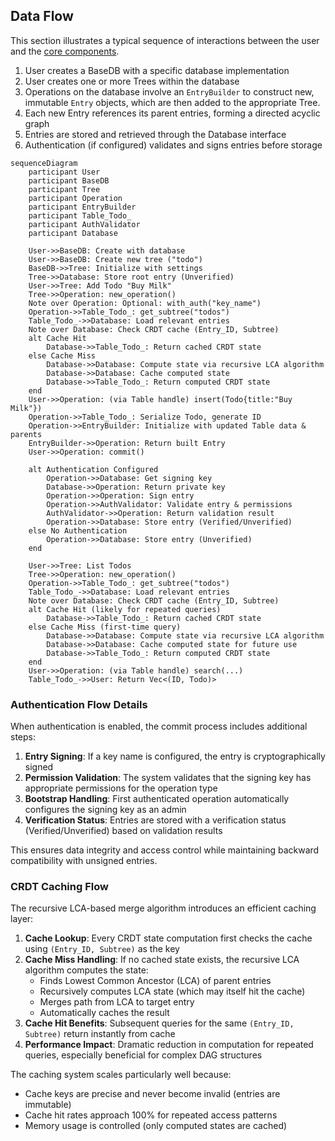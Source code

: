 ## Data Flow

This section illustrates a typical sequence of interactions between the user and the [core components](core_components/index.md).

1. User creates a BaseDB with a specific database implementation
2. User creates one or more Trees within the database
3. Operations on the database involve an `EntryBuilder` to construct new, immutable `Entry` objects, which are then added to the appropriate Tree.
4. Each new Entry references its parent entries, forming a directed acyclic graph
5. Entries are stored and retrieved through the Database interface
6. Authentication (if configured) validates and signs entries before storage

```mermaid
sequenceDiagram
    participant User
    participant BaseDB
    participant Tree
    participant Operation
    participant EntryBuilder
    participant Table_Todo_
    participant AuthValidator
    participant Database

    User->>BaseDB: Create with database
    User->>BaseDB: Create new tree ("todo")
    BaseDB->>Tree: Initialize with settings
    Tree->>Database: Store root entry (Unverified)
    User->>Tree: Add Todo "Buy Milk"
    Tree->>Operation: new_operation()
    Note over Operation: Optional: with_auth("key_name")
    Operation->>Table_Todo_: get_subtree("todos")
    Table_Todo_->>Database: Load relevant entries
    Note over Database: Check CRDT cache (Entry_ID, Subtree)
    alt Cache Hit
        Database->>Table_Todo_: Return cached CRDT state
    else Cache Miss
        Database->>Database: Compute state via recursive LCA algorithm
        Database->>Database: Cache computed state
        Database->>Table_Todo_: Return computed CRDT state
    end
    User->>Operation: (via Table handle) insert(Todo{title:"Buy Milk"})
    Operation->>Table_Todo_: Serialize Todo, generate ID
    Operation->>EntryBuilder: Initialize with updated Table data & parents
    EntryBuilder->>Operation: Return built Entry
    User->>Operation: commit()

    alt Authentication Configured
        Operation->>Database: Get signing key
        Database->>Operation: Return private key
        Operation->>Operation: Sign entry
        Operation->>AuthValidator: Validate entry & permissions
        AuthValidator->>Operation: Return validation result
        Operation->>Database: Store entry (Verified/Unverified)
    else No Authentication
        Operation->>Database: Store entry (Unverified)
    end

    User->>Tree: List Todos
    Tree->>Operation: new_operation()
    Operation->>Table_Todo_: get_subtree("todos")
    Table_Todo_->>Database: Load relevant entries
    Note over Database: Check CRDT cache (Entry_ID, Subtree)
    alt Cache Hit (likely for repeated queries)
        Database->>Table_Todo_: Return cached CRDT state
    else Cache Miss (first-time query)
        Database->>Database: Compute state via recursive LCA algorithm
        Database->>Database: Cache computed state for future use
        Database->>Table_Todo_: Return computed CRDT state
    end
    User->>Operation: (via Table handle) search(...)
    Table_Todo_->>User: Return Vec<(ID, Todo)>
```

### Authentication Flow Details

When authentication is enabled, the commit process includes additional steps:

1. **Entry Signing**: If a key name is configured, the entry is cryptographically signed
2. **Permission Validation**: The system validates that the signing key has appropriate permissions for the operation type
3. **Bootstrap Handling**: First authenticated operation automatically configures the signing key as an admin
4. **Verification Status**: Entries are stored with a verification status (Verified/Unverified) based on validation results

This ensures data integrity and access control while maintaining backward compatibility with unsigned entries.

### CRDT Caching Flow

The recursive LCA-based merge algorithm introduces an efficient caching layer:

1. **Cache Lookup**: Every CRDT state computation first checks the cache using `(Entry_ID, Subtree)` as the key
2. **Cache Miss Handling**: If no cached state exists, the recursive LCA algorithm computes the state:
   - Finds Lowest Common Ancestor (LCA) of parent entries
   - Recursively computes LCA state (which may itself hit the cache)
   - Merges path from LCA to target entry
   - Automatically caches the result
3. **Cache Hit Benefits**: Subsequent queries for the same `(Entry_ID, Subtree)` return instantly from cache
4. **Performance Impact**: Dramatic reduction in computation for repeated queries, especially beneficial for complex DAG structures

The caching system scales particularly well because:

- Cache keys are precise and never become invalid (entries are immutable)
- Cache hit rates approach 100% for repeated access patterns
- Memory usage is controlled (only computed states are cached)
